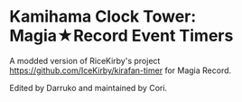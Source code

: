 # Kamihama Clock Tower: Magia★Record Event Timers 
A modded version of RiceKirby's project https://github.com/IceKirby/kirafan-timer for Magia Record. 

Edited by Darruko and maintained by Cori.
